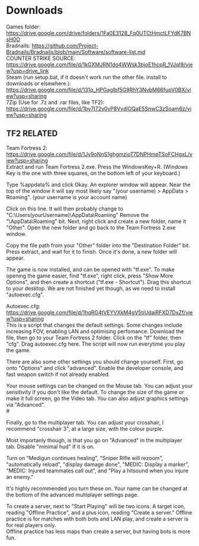 # Downloads
Games folder: https://drive.google.com/drive/folders/1Fa0E3128_Fq0UTCtHmctLFYdK7BNsH0O<br>
Bradnails: https://github.com/Project-Bradnails/Bradnails/blob/main/Software/software-list.md<br>
COUNTER STRIKE SOURCE: https://drive.google.com/file/d/1kGXMJRN1do4WWsk3bjoE1hcpR_1VJqI9/view?usp=drive_link<br>
Steam (run setup.bat, if it doesn't work run the other file. install to downloads or elsewhere.): https://drive.google.com/file/d/131q_HPGaglbf5G9RhY3NvbM66fupV0BX/view?usp=sharing<br>
7Zip (Use for .7z and .rar files, like TF2): https://drive.google.com/file/d/1by7I72v0vP8VvdlOQaE5SnwC3zSoam6z/view?usp=sharing<br>


## TF2 RELATED<br>
Team Fortress 2: https://drive.google.com/file/d/1Jv9oNnS1ghgmzioT7DNPHmpTSoFCHgxL/view?usp=sharing<br>
Extract and run Team Fortress 2.exe. Press the WindowsKey+R. (Windows Key is the one with three squares, on the bottom left of your keyboard.)<br>

Type %appdata% and click Okay. An explorer window will appear. Near the top of the window it will say most likely say "(your username) > AppData > Roaming". (your username is your account name)<br>

Click on this line. It will then probably change to "C:\Users\(yourUsername)\AppData\Roaming" Remove the "\AppData\Roaming" bit. Next, right click and create a new folder, name it "Other". Open the new folder and go back to the Team Fortress 2.exe window.<br>

Copy the file path from your "Other" folder into the "Destination Folder" bit. Press extract, and wait for it to finish. Once it's done, a new folder will appear.<br>

The game is now installed, and can be opened with "tf.exe". To make opening the game easier, find "tf.exe", right click, press "Show More Options", and then create a shortcut ("tf.exe - Shortcut"). Drag this shortcut to your desktop. We are not finished yet though, as we need to install "autoexec.cfg".<br>


Autoexec.cfg: https://drive.google.com/file/d/1hqRG4tVEYVXkM4gV5tiUdaiRFXD7DxZf/view?usp=sharing<br>
This is a script that changes the default settings. Some changes include increasing FOV, enabling LAN and optimising perfomance. Download the file, then go to your Team Fortress 2 folder. Click on the "tf" folder, then "cfg". Drag autoexec.cfg here. The script will now run everytime you play the game.<br>

There are also some other settings you should change yourself. First, go onto "Options" and click "advanced". Enable the developer console, and fast weapon switch if not already enabled.<br>

Your mouse settings can be changed on the Mouse tab. You can adjust your sensitivity if you don't like the default. To change the size of the game or make it full screen, go the Video tab. You can also adjust graphics settings via "Advanced".<br>#

Finally, go to the multiplayer tab. You can adjust your crosshair, I recommend "crosshair 3", at a large size, with the colour purple.<br>

Most importanly though, is that you go on "Advanced" in the multiplayer tab. Disable "minimal hud" if it is on.<br>

Turn on "Medigun continues healing", "Sniper Rifle will rezoom", "automatically reload", "display damage done", "MEDIC: Display a marker", "MEDIC: Injured teammates call out", and "Play a hitsound when you injure an enemy."<br>

It's highly recommended you turn these on. Your name can be changed at the bottom of the advanced multiplayer settings page.<br>

To create a server, next to "Start Playing" will be two icons. A target icon, reading "Offline Practice", and a plus icon, reading "Create a server." Offline practice is for matches with both bots and LAN play, and create a server is for real players only.<br>
Offline practice has less maps than create a server, but having bots is more fun.<br>
